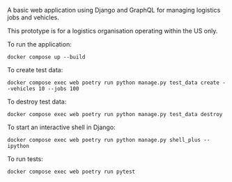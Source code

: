 A basic web application using Django and GraphQL for managing logistics jobs and vehicles. 


This prototype is for a logistics organisation operating within the US only.


To run the application:

`docker compose up --build`

To create test data:

`docker compose exec web poetry run python manage.py test_data create --vehicles 10 --jobs 100`

To destroy test data:

`docker compose exec web poetry run python manage.py test_data destroy`

To start an interactive shell in Django:

`docker compose exec web poetry run python manage.py shell_plus --ipython`

To run tests:

`docker compose exec web poetry run pytest`